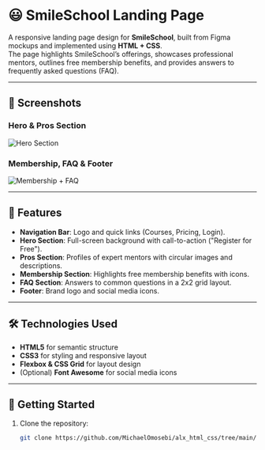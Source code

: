 # 😃 SmileSchool Landing Page

A responsive landing page design for **SmileSchool**, built from Figma mockups and implemented using **HTML + CSS**.  
The page highlights SmileSchool’s offerings, showcases professional mentors, outlines free membership benefits, and provides answers to frequently asked questions (FAQ).

---

## 📸 Screenshots

### Hero & Pros Section
![Hero Section](home_page1.png)

### Membership, FAQ & Footer
![Membership + FAQ](home_page3.png)

---

## 🎨 Features

- **Navigation Bar**: Logo and quick links (Courses, Pricing, Login).  
- **Hero Section**: Full-screen background with call-to-action ("Register for Free").  
- **Pros Section**: Profiles of expert mentors with circular images and descriptions.  
- **Membership Section**: Highlights free membership benefits with icons.  
- **FAQ Section**: Answers to common questions in a 2x2 grid layout.  
- **Footer**: Brand logo and social media icons.

---

## 🛠️ Technologies Used

- **HTML5** for semantic structure  
- **CSS3** for styling and responsive layout  
- **Flexbox & CSS Grid** for layout design  
- (Optional) **Font Awesome** for social media icons  

---

## 🚀 Getting Started

1. Clone the repository:
   ```bash
   git clone https://github.com/MichaelOmosebi/alx_html_css/tree/main/css_advanced
